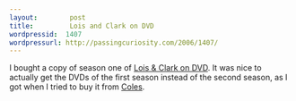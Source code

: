 ```yaml
---
layout:        post
title:         Lois and Clark on DVD
wordpressid:  1407
wordpressurl: http://passingcuriosity.com/2006/1407/
---
```


I bought a copy of season one of [Lois & Clark on DVD][1]. It was nice to actually get the DVDs of the first season instead of the second season, as I got when I tried to buy it from [Coles][2].

[1]: http://www.warnervideo.com/loisandclarkdvd/
[2]: http://coles.com.au/
